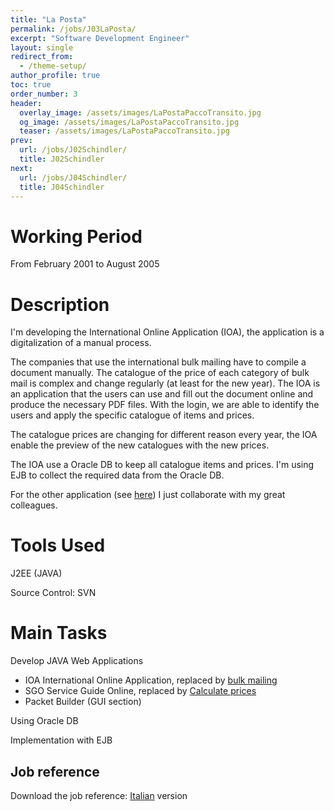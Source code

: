 ```yaml
---
title: "La Posta"
permalink: /jobs/J03LaPosta/
excerpt: "Software Development Engineer"
layout: single
redirect_from:
  - /theme-setup/
author_profile: true
toc: true
order_number: 3
header:
  overlay_image: /assets/images/LaPostaPaccoTransito.jpg
  og_image: /assets/images/LaPostaPaccoTransito.jpg
  teaser: /assets/images/LaPostaPaccoTransito.jpg
prev:
  url: /jobs/J02Schindler/
  title: J02Schindler
next:
  url: /jobs/J04Schindler/
  title: J04Schindler
---
```

# Working Period
From  February 2001 to August 2005

# Description
I'm developing the International Online Application (IOA), 
the application is a digitalization of a manual process.

The companies that use the international bulk mailing have to compile a document manually.
The catalogue of the price of each category of bulk mail is complex and change regularly (at least for the new year).
The IOA is an application that the users can use and fill out the document online and produce the necessary PDF files.
With the login, we are able to identify the users and apply the specific catalogue of items and prices.

The catalogue prices are changing for different reason every year,
the IOA enable the preview of the new catalogues with the new prices.

The IOA use a Oracle DB to keep all catalogue items and prices.
I'm using EJB to collect the required data from the Oracle DB.

For the other application (see [here](#main-tasks)) I just collaborate with my great colleagues.
# Tools Used
J2EE (JAVA)

Source Control: SVN 

# Main Tasks
Develop JAVA Web Applications
- IOA International Online Application, replaced by [bulk mailing](https://www.post.ch/en/sending-letters/bulk-mailing-of-letters/international-bulk-mailings)
- SGO Service Guide Online, replaced by [Calculate prices](https://service.post.ch/vsc/info)
- Packet Builder (GUI section)

Using Oracle DB

Implementation with EJB

## Job reference
Download the job reference: [Italian](/asset/files/Posta.pdf) version